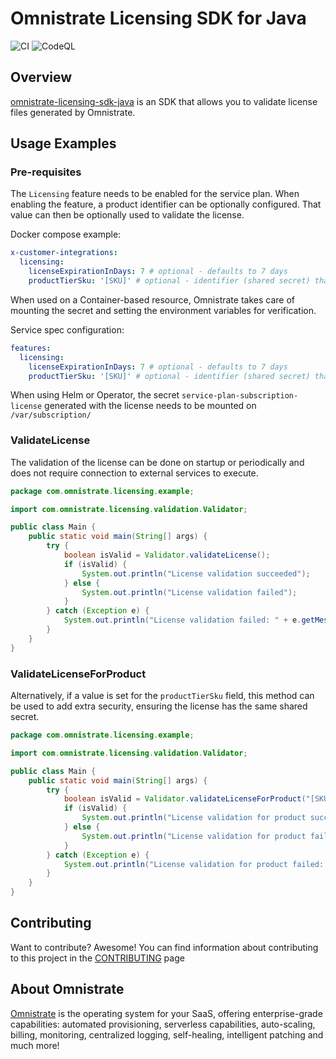 # Omnistrate Licensing SDK for Java

![CI](https://github.com/omnistrate-oss/omnistrate-licensing-sdk-java/actions/workflows/build.yml/badge.svg) 
![CodeQL](https://github.com/omnistrate-oss/omnistrate-licensing-sdk-java/actions/workflows/github-code-scanning/codeql/badge.svg)

## Overview

[omnistrate-licensing-sdk-java](https://github.com/omnistrate-oss/omnistrate-licensing-sdk-java) is an SDK that allows you to validate license files generated by Omnistrate. 

## Usage Examples

### Pre-requisites

The `Licensing` feature needs to be enabled for the service plan. When enabling the feature, a product identifier can be optionally configured. That value can then be optionally used to validate the license. 

Docker compose example: 
```yaml
x-customer-integrations:
  licensing: 
    licenseExpirationInDays: 7 # optional - defaults to 7 days
    productTierSku: '[SKU]' # optional - identifier (shared secret) that can be used to add extra security on validation
```

When used on a Container-based resource, Omnistrate takes care of mounting the secret and setting the environment variables for verification. 

Service spec configuration:
```yaml
features:
  licensing:
    licenseExpirationInDays: 7 # optional - defaults to 7 days
    productTierSku: '[SKU]' # optional - identifier (shared secret) that can be used to add extra security on validation

```

When using Helm or Operator, the secret `service-plan-subscription-license` generated with the license needs to be mounted on `/var/subscription/`

### ValidateLicense

The validation of the license can be done on startup or periodically and does not require connection to external services to execute. 

```java
package com.omnistrate.licensing.example;

import com.omnistrate.licensing.validation.Validator;

public class Main {
    public static void main(String[] args) {
        try {
            boolean isValid = Validator.validateLicense();
            if (isValid) {
                System.out.println("License validation succeeded");
            } else {
                System.out.println("License validation failed");
            }
        } catch (Exception e) {
            System.out.println("License validation failed: " + e.getMessage());
        }
    }
}
```

### ValidateLicenseForProduct

Alternatively, if a value is set for the `productTierSku` field, this method can be used to add extra security, ensuring the license has the same shared secret. 

```java
package com.omnistrate.licensing.example;

import com.omnistrate.licensing.validation.Validator;

public class Main {
    public static void main(String[] args) {
        try {
            boolean isValid = Validator.validateLicenseForProduct("[SKU]"); // [SKU]  value is hardcoded, based on the value configured when enabling the feature
            if (isValid) {
                System.out.println("License validation for product succeeded");
            } else {
                System.out.println("License validation for product failed");
            }
        } catch (Exception e) {
            System.out.println("License validation for product failed: " + e.getMessage());
        }
    }
}
```

## Contributing

Want to contribute? Awesome! You can find information about contributing to this
project in the [CONTRIBUTING](/CONTRIBUTING.md) page

## About Omnistrate

[Omnistrate](https://omnistrate.com/) is the operating system for your SaaS,
offering enterprise-grade capabilities: automated provisioning, serverless
capabilities, auto-scaling, billing, monitoring, centralized logging,
self-healing, intelligent patching and much more!
